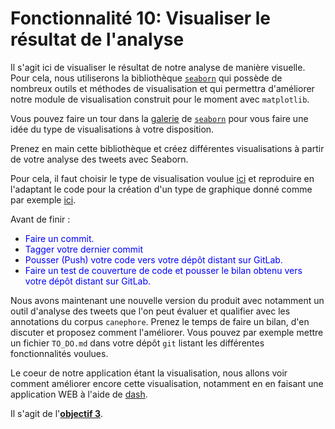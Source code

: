 # Fonctionnalité 10: Visualiser le résultat de l'analyse


Il s'agit ici de visualiser le résultat de notre analyse de manière visuelle. Pour cela, nous utiliserons la bibliothèque [`seaborn`](https://seaborn.pydata.org/examples/index.html)  qui possède de nombreux outils et méthodes de visualisation et qui permettra d'améliorer notre module de visualisation construit pour le moment avec `matplotlib`. 


Vous pouvez faire un tour dans la [galerie](https://seaborn.pydata.org/examples/index.html) de [`seaborn`](https://seaborn.pydata.org/examples/index.html) pour vous faire une idée du type de visualisations à votre disposition.

Prenez en main cette bibliothèque et créez différentes visualisations à partir de votre analyse des tweets avec Seaborn.



Pour cela, il faut choisir le type de visualisation voulue [ici](https://seaborn.pydata.org/tutorial.html) et reproduire en l'adaptant le code pour la création d'un type de graphique donné comme par exemple [ici](https://seaborn.pydata.org/tutorial/categorical.html#distributions-of-observations-within-categories).





Avant de finir :

+ <span style='color:blue'>Faire un commit.</span> 
+ <span style='color:blue'>Tagger votre dernier commit </span> 
+ <span style='color:blue'>Pousser (Push) votre code vers votre dépôt distant sur GitLab.</span> 
+ <span style='color:blue'>Faire un test de couverture de code et pousser le bilan obtenu vers votre dépôt distant sur GitLab.</span>

Nous avons maintenant une nouvelle version du produit avec notamment un outil d'analyse des tweets que l'on peut évaluer et qualifier avec les annotations du corpus `canephore`.  Prenez le temps de faire un bilan, d'en discuter et proposez  comment l'améliorer. Vous pouvez par exemple mettre un fichier `TO_DO.md` dans votre dépôt `git` listant les différentes fonctionnalités voulues.


Le coeur de notre application étant la visualisation, nous allons voir comment améliorer encore cette visualisation, notamment en en faisant une application WEB à l'aide de [dash](https://dash.plotly.com/introduction).

Il s'agit de l'[**objectif 3**](https://gitlab-ovh-03.cloud.centralesupelec.fr/celine.hudelot/cs_codingweek_dataviz_2021/-/blob/master/TemplateProject_dataviz.md#objectif-3-visualisation-plus-avanc%C3%A9e-des-r%C3%A9sultats-de-lanalyse-am%C3%A9lioration-du-mvp).




